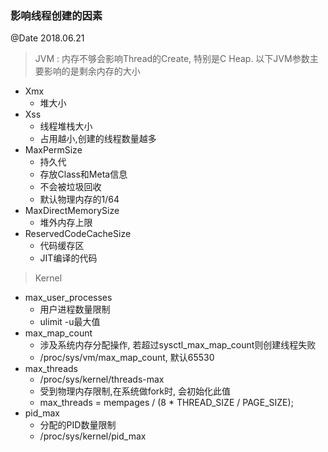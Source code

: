 ### 影响线程创建的因素
@Date 2018.06.21

> JVM : 内存不够会影响Thread的Create, 特别是C Heap. 以下JVM参数主要影响的是剩余内存的大小
* Xmx
  * 堆大小
* Xss
  * 线程堆栈大小
  * 占用越小,创建的线程数量越多
* MaxPermSize
  * 持久代
  * 存放Class和Meta信息
  * 不会被垃圾回收
  * 默认物理内存的1/64
* MaxDirectMemorySize
  * 堆外内存上限
* ReservedCodeCacheSize
  * 代码缓存区
  * JIT编译的代码

> Kernel
* max_user_processes
  * 用户进程数量限制
  * ulimit -u最大值
* max_map_count
  * 涉及系统内存分配操作, 若超过sysctl_max_map_count则创建线程失败
  * /proc/sys/vm/max_map_count, 默认65530
* max_threads
  * /proc/sys/kernel/threads-max
  * 受到物理内存限制,在系统做fork时, 会初始化此值
  * max_threads = mempages / (8 * THREAD_SIZE / PAGE_SIZE);
* pid_max
  * 分配的PID数量限制
  * /proc/sys/kernel/pid_max